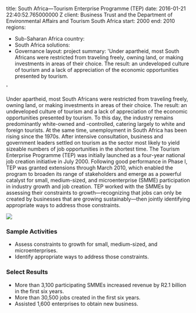 
title: South Africa—Tourism Enterprise Programme (TEP)
date: 2016-01-21 22:40:52.765000000 Z
client: Business Trust and the Department of Environmental Affairs and Tourism South
  Africa
start: 2000
end: 2010
regions:
- Sub-Saharan Africa
country:
- South Africa
solutions:
- Governance
layout: project
summary: 'Under apartheid, most South Africans were restricted from traveling freely,
  owning land, or making investments in areas of their choice. The result: an undeveloped
  culture of tourism and a lack of appreciation of the economic opportunities presented
  by tourism.

'


Under apartheid, most South Africans were restricted from traveling freely, owning land, or making investments in areas of their choice. The result: an undeveloped culture of tourism and a lack of appreciation of the economic opportunities presented by tourism. To this day, the industry remains predominantly white-owned and -controlled, catering largely to white and foreign tourists. At the same time, unemployment in South Africa has been rising since the 1970s. After intensive consultation, business and government leaders settled on tourism as the sector most likely to yield sizeable numbers of job opportunities in the shortest time. The Tourism Enterprise Programme (TEP) was initially launched as a four-year national job creation initiative in July 2000. Following good performance in Phase I, TEP was granted extensions through March 2010, which enabled the program to broaden its range of stakeholders and emerge as a powerful catalyst for small, medium-sized, and microenterprise (SMME) participation in industry growth and job creation. TEP worked with the SMMEs by assessing their constraints to growth—recognizing that jobs can only be created by businesses that are growing sustainably—then jointly identifying appropriate ways to address those constraints.

![][1]

###  Sample Activities

* Assess constraints to growth for small, medium-sized, and microenterprises.
* Identify appropriate ways to address those constraints.

###  Select Results

* More than 3,100 participating SMMEs increased revenue by R2.1 billion in the first six years.
* More than 30,500 jobs created in the first six years.
* Assisted 1,600 enterprises to obtain new business.

[1]: https://assetify-dai.com/projects/joburgone.jpg

